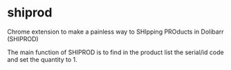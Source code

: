 # shiprod
Chrome extension to make a painless way to SHIpping PROducts in Dolibarr (SHIPROD)

The main function of SHIPROD is to find in the product list the serial/id code and set the quantity to 1.
